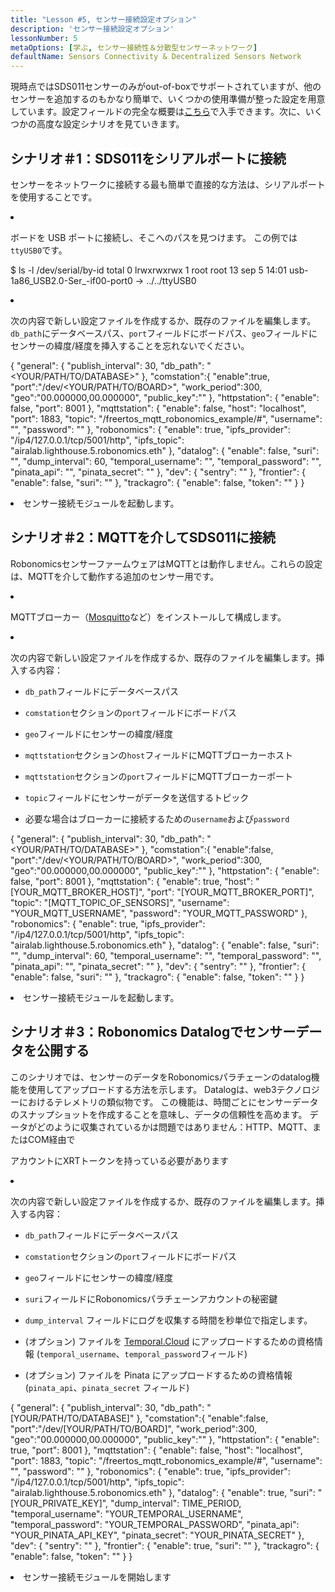 ```yaml
---
title: "Lesson #5, センサー接続設定オプション"
description: 'センサー接続設定オプション'
lessonNumber: 5
metaOptions: [学ぶ, センサー接続性＆分散型センサーネットワーク]
defaultName: Sensors Connectivity & Decentralized Sensors Network
---
```


現時点ではSDS011センサーのみがout-of-boxでサポートされていますが、他のセンサーを追加するのもかなり簡単で、いくつかの使用準備が整った設定を用意しています。設定フィールドの完全な概要は[こちら](https://github.com/airalab/sensors-connectivity/tree/master/connectivity/config)で入手できます。次に、いくつかの高度な設定シナリオを見ていきます。

## シナリオ＃1：SDS011をシリアルポートに接続

センサーをネットワークに接続する最も簡単で直接的な方法は、シリアルポートを使用することです。 

<List type="numbers">

<li>

ボードを USB ポートに接続し、そこへのパスを見つけます。 この例では`ttyUSB0`です。


<LessonCodeWrapper codeClass="big-code" language="bash">$ ls -l /dev/serial/by-id
total 0
lrwxrwxrwx 1 root root 13 sep 5 14:01 usb-1a86_USB2.0-Ser_-if00-port0 -> ../../ttyUSB0</LessonCodeWrapper>
</li>

<li>

次の内容で新しい設定ファイルを作成するか、既存のファイルを編集します。`db_path`にデータベースパス、`port`フィールドにボードパス、`geo`フィールドにセンサーの緯度/経度を挿入することを忘れないでください。

<LessonCodeWrapper codeClass="big-code" language="json">{
   "general": {
      "publish_interval": 30,
      "db_path": "<YOUR/PATH/TO/DATABASE>"
   },
   "comstation":{
      "enable":true,
      "port":"/dev/<YOUR/PATH/TO/BOARD>",
      "work_period":300,
      "geo":"00.000000,00.000000",
      "public_key":""
   },
   "httpstation": {
      "enable": false,
      "port": 8001
   },
   "mqttstation": {
      "enable": false,
      "host": "localhost",
      "port": 1883,
      "topic": "/freertos_mqtt_robonomics_example/#",
      "username": "",
      "password": ""
   },
   "robonomics": {
      "enable": true,
      "ipfs_provider": "/ip4/127.0.0.1/tcp/5001/http",
      "ipfs_topic": "airalab.lighthouse.5.robonomics.eth"
   },
   "datalog": {
      "enable": false,
      "suri": "",
      "dump_interval": 60,
      "temporal_username": "",
      "temporal_password": "",
      "pinata_api": "",
      "pinata_secret": ""
   },
   "dev": {
      "sentry": ""
   },
   "frontier": {
      "enable": false,
      "suri": ""
   },
   "trackagro": {
      "enable": false,
      "token": ""
   }
}</LessonCodeWrapper>

</li>

<li>センサー接続モジュールを起動します。</li>

</List>


## シナリオ＃2：MQTTを介してSDS011に接続

<RoboAcademyNote type="okay" title="INFO">RobonomicsセンサーファームウェアはMQTTとは動作しません。これらの設定は、MQTTを介して動作する追加のセンサー用です。
</RoboAcademyNote>

<List type="numbers">

<li>

MQTTブローカー（[Mosquitto](https://mosquitto.org/)など）をインストールして構成します。

</li>

<li>

次の内容で新しい設定ファイルを作成するか、既存のファイルを編集します。挿入する内容：

- `db_path`フィールドにデータベースパス

- `comstation`セクションの`port`フィールドにボードパス

- `geo`フィールドにセンサーの緯度/経度

- `mqttstation`セクションの`host`フィールドにMQTTブローカーホスト

- `mqttstation`セクションの`port`フィールドにMQTTブローカーポート

- `topic`フィールドにセンサーがデータを送信するトピック

- 必要な場合はブローカーに接続するための`username`および`password`


<LessonCodeWrapper codeClass="big-code" language="json">{
   "general": {
      "publish_interval": 30,
      "db_path": "<YOUR/PATH/TO/DATABASE>"
   },
   "comstation":{
      "enable":false,
      "port":"/dev/<YOUR/PATH/TO/BOARD>",
      "work_period":300,
      "geo":"00.000000,00.000000",
      "public_key":""
   },
   "httpstation": {
      "enable": false,
      "port": 8001
   },
   "mqttstation": {
      "enable": true,
      "host": "[YOUR_MQTT_BROKER_HOST]",
      "port": "[YOUR_MQTT_BROKER_PORT]",
      "topic": "[MQTT_TOPIC_OF_SENSORS]",
      "username": "YOUR_MQTT_USERNAME",
      "password": "YOUR_MQTT_PASSWORD"
   },
   "robonomics": {
      "enable": true,
      "ipfs_provider": "/ip4/127.0.0.1/tcp/5001/http",
      "ipfs_topic": "airalab.lighthouse.5.robonomics.eth"
   },
   "datalog": {
      "enable": false,
      "suri": "",
      "dump_interval": 60,
      "temporal_username": "",
      "temporal_password": "",
      "pinata_api": "",
      "pinata_secret": ""
   },
   "dev": {
      "sentry": ""
   },
   "frontier": {
      "enable": false,
      "suri": ""
   },
   "trackagro": {
      "enable": false,
      "token": ""
   }
}</LessonCodeWrapper>

</li>

<li>センサー接続モジュールを起動します。</li>

</List>

## シナリオ＃3：Robonomics Datalogでセンサーデータを公開する

このシナリオでは、センサーのデータをRobonomicsパラチェーンのdatalog機能を使用してアップロードする方法を示します。 Datalogは、web3テクノロジーにおけるテレメトリの類似物です。 この機能は、時間ごとにセンサーデータのスナップショットを作成することを意味し、データの信頼性を高めます。 データがどのように収集されているかは問題ではありません：HTTP、MQTT、またはCOM経由で

<RoboAcademyNote type="warning" title="WARNING">アカウントにXRTトークンを持っている必要があります
</RoboAcademyNote>

<List type="numbers">

<li>

次の内容で新しい設定ファイルを作成するか、既存のファイルを編集します。挿入する内容：

- `db_path`フィールドにデータベースパス

- `comstation`セクションの`port`フィールドにボードパス

- `geo`フィールドにセンサーの緯度/経度

- `suri`フィールドにRobonomicsパラチェーンアカウントの秘密鍵

- `dump_interval` フィールドにログを収集する時間を秒単位で指定します。

- (オプション) ファイルを [Temporal.Cloud](http://Temporal.Cloud) にアップロードするための資格情報 (`temporal_username`、`temporal_password`フィールド)

- (オプション) ファイルを Pinata にアップロードするための資格情報 (`pinata_api`、`pinata_secret` フィールド)

<LessonCodeWrapper codeClass="big-code" language="json">{
   "general": {
      "publish_interval": 30,
      "db_path": "[YOUR/PATH/TO/DATABASE]"
   },
   "comstation":{
      "enable":false,
      "port":"/dev/[YOUR/PATH/TO/BOARD]",
      "work_period":300,
      "geo":"00.000000,00.000000",
      "public_key":""
   },
   "httpstation": {
      "enable": true,
      "port": 8001
   },
   "mqttstation": {
      "enable": false,
      "host": "localhost",
      "port": 1883,
      "topic": "/freertos_mqtt_robonomics_example/#",
      "username": "",
      "password": ""
   },
   "robonomics": {
      "enable": true,
      "ipfs_provider": "/ip4/127.0.0.1/tcp/5001/http",
      "ipfs_topic": "airalab.lighthouse.5.robonomics.eth"
   },
   "datalog": {
      "enable": true,
      "suri": "[YOUR_PRIVATE_KEY]",
      "dump_interval": TIME_PERIOD,
      "temporal_username": "YOUR_TEMPORAL_USERNAME",
      "temporal_password": "YOUR_TEMPORAL_PASSWORD",
      "pinata_api": "YOUR_PINATA_API_KEY",
      "pinata_secret": "YOUR_PINATA_SECRET"
   },
   "dev": {
      "sentry": ""
   },
   "frontier": {
      "enable": true,
      "suri": ""
   },
   "trackagro": {
      "enable": false,
      "token": ""
   }
}</LessonCodeWrapper>

</li>

<li>センサー接続モジュールを開始します</li>

</List>